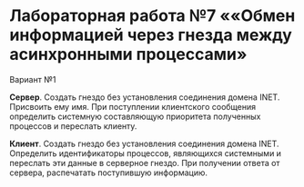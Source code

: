#  Лабораторная работа №7 ««Обмен информацией через гнезда между асинхронными процессами»

Вариант №1

**Сервер**. Создать гнездо без установления соединения домена INET. Присвоить ему 
имя. При поступлении клиентского сообщения определить системную составляющую 
приоритета  полученных процессов и переслать клиенту.

**Клиент**. Создать гнездо без установления соединения домена INET. Определить 
идентификаторы процессов, являющихся системными и переслать эти данные в серверное 
гнездо. При получении ответа от сервера, распечатать поступившую информацию.